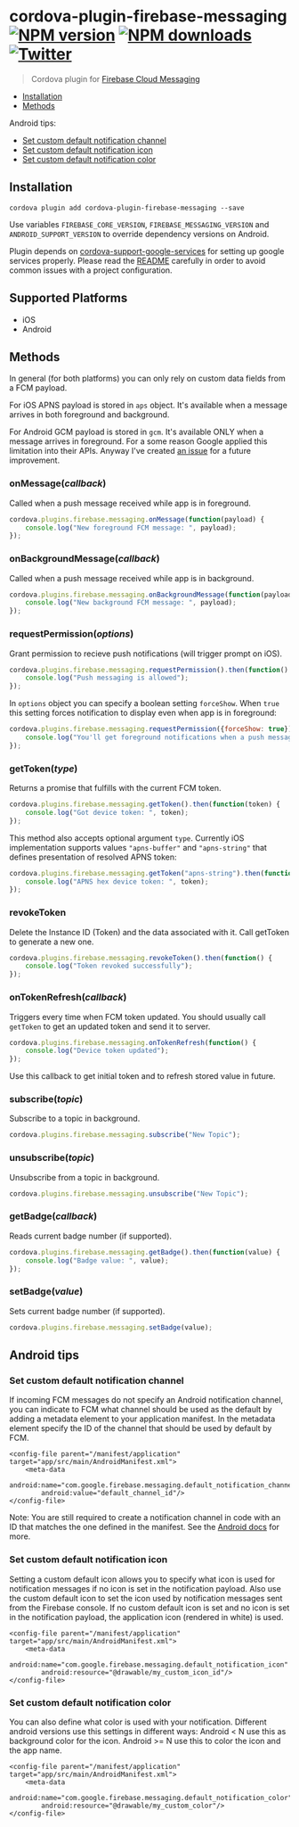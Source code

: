 # cordova-plugin-firebase-messaging<br>[![NPM version][npm-version]][npm-url] [![NPM downloads][npm-downloads]][npm-url] [![Twitter][twitter-follow]][twitter-url]
> Cordova plugin for [Firebase Cloud Messaging](https://firebase.google.com/docs/cloud-messaging/)

* [Installation](https://github.com/chemerisuk/cordova-plugin-firebase-messaging#installation)
* [Methods](https://github.com/chemerisuk/cordova-plugin-firebase-messaging#methods)

Android tips:
* [Set custom default notification channel](https://github.com/chemerisuk/cordova-plugin-firebase-messaging#set-custom-default-notification-channel)
* [Set custom default notification icon](https://github.com/chemerisuk/cordova-plugin-firebase-messaging#set-custom-default-notification-icon)
* [Set custom default notification color](https://github.com/chemerisuk/cordova-plugin-firebase-messaging#set-custom-default-notification-color)

## Installation

    cordova plugin add cordova-plugin-firebase-messaging --save

Use variables `FIREBASE_CORE_VERSION`, `FIREBASE_MESSAGING_VERSION` and `ANDROID_SUPPORT_VERSION` to override dependency versions on Android.

Plugin depends on [cordova-support-google-services](https://github.com/chemerisuk/cordova-support-google-services) for setting up google services properly. Please read the [README](https://github.com/chemerisuk/cordova-support-google-services/blob/master/README.md) carefully in order to avoid common issues with a project configuration.

## Supported Platforms

- iOS
- Android

## Methods
In general (for both platforms) you can only rely on custom data fields from a FCM payload.

For iOS APNS payload is stored in `aps` object. It's available when a message arrives in both foreground and background.

For Android GCM payload is stored in `gcm`. It's available ONLY when a message arrives in foreground. For a some reason Google applied this limitation into their APIs. Anyway I've created [an issue](https://github.com/chemerisuk/cordova-plugin-firebase-messaging/issues/2) for a future improvement.

### onMessage(_callback_)
Called when a push message received while app is in foreground.
```js
cordova.plugins.firebase.messaging.onMessage(function(payload) {
    console.log("New foreground FCM message: ", payload);
});
```

### onBackgroundMessage(_callback_)
Called when a push message received while app is in background.
```js
cordova.plugins.firebase.messaging.onBackgroundMessage(function(payload) {
    console.log("New background FCM message: ", payload);
});
```

### requestPermission(_options_)
Grant permission to recieve push notifications (will trigger prompt on iOS).
```js
cordova.plugins.firebase.messaging.requestPermission().then(function() {
    console.log("Push messaging is allowed");
});
```
In `options` object you can specify a boolean setting `forceShow`. When `true` this setting forces notification to display even when app is in foreground:
```js
cordova.plugins.firebase.messaging.requestPermission({forceShow: true}).then(function() {
    console.log("You'll get foreground notifications when a push message arrives");
});
```

### getToken(_type_)
Returns a promise that fulfills with the current FCM token.
```js
cordova.plugins.firebase.messaging.getToken().then(function(token) {
    console.log("Got device token: ", token);
});
```
This method also accepts optional argument `type`. Currently iOS implementation supports values `"apns-buffer"` and `"apns-string"` that defines presentation of resolved APNS token:
```js
cordova.plugins.firebase.messaging.getToken("apns-string").then(function(token) {
    console.log("APNS hex device token: ", token);
});
```

### revokeToken
Delete the Instance ID (Token) and the data associated with it.
Call getToken to generate a new one.
```js
cordova.plugins.firebase.messaging.revokeToken().then(function() {
    console.log("Token revoked successfully");
});
```

### onTokenRefresh(_callback_)
Triggers every time when FCM token updated. You should usually call `getToken` to get an updated token and send it to server.
```js
cordova.plugins.firebase.messaging.onTokenRefresh(function() {
    console.log("Device token updated");
});
```

Use this callback to get initial token and to refresh stored value in future.

### subscribe(_topic_)
Subscribe to a topic in background.
```js
cordova.plugins.firebase.messaging.subscribe("New Topic");
```

### unsubscribe(_topic_)
Unsubscribe from a topic in background.
```js
cordova.plugins.firebase.messaging.unsubscribe("New Topic");
```

### getBadge(_callback_)
Reads current badge number (if supported).
```js
cordova.plugins.firebase.messaging.getBadge().then(function(value) {
    console.log("Badge value: ", value);
});
```

### setBadge(_value_)
Sets current badge number (if supported).
```js
cordova.plugins.firebase.messaging.setBadge(value);
```
## Android tips
### Set custom default notification channel
If incoming FCM messages do not specify an Android notification channel, you can indicate to FCM what channel should be used as the default by adding a metadata element to your application manifest. In the metadata element specify the ID of the channel that should be used by default by FCM.
```
<config-file parent="/manifest/application" target="app/src/main/AndroidManifest.xml">
    <meta-data
        android:name="com.google.firebase.messaging.default_notification_channel_id"
        android:value="default_channel_id"/>
</config-file>
```

Note: You are still required to create a notification channel in code with an ID that matches the one defined in the manifest. See the [Android docs](https://developer.android.com/guide/topics/ui/notifiers/notifications#ManageChannels) for more.

### Set custom default notification icon
Setting a custom default icon allows you to specify what icon is used for notification messages if no icon is set in the notification payload. Also use the custom default icon to set the icon used by notification messages sent from the Firebase console. If no custom default icon is set and no icon is set in the notification payload, the application icon (rendered in white) is used.
```
<config-file parent="/manifest/application" target="app/src/main/AndroidManifest.xml">
    <meta-data
        android:name="com.google.firebase.messaging.default_notification_icon"
        android:resource="@drawable/my_custom_icon_id"/>
</config-file>
```

### Set custom default notification color
You can also define what color is used with your notification. Different android versions use this settings in different ways: Android < N use this as background color for the icon. Android >= N use this to color the icon and the app name.
```
<config-file parent="/manifest/application" target="app/src/main/AndroidManifest.xml">
    <meta-data
        android:name="com.google.firebase.messaging.default_notification_color"
        android:resource="@drawable/my_custom_color"/>
</config-file>
```

[npm-url]: https://www.npmjs.com/package/cordova-plugin-firebase-messaging
[npm-version]: https://img.shields.io/npm/v/cordova-plugin-firebase-messaging.svg
[npm-downloads]: https://img.shields.io/npm/dm/cordova-plugin-firebase-messaging.svg
[twitter-url]: https://twitter.com/chemerisuk
[twitter-follow]: https://img.shields.io/twitter/follow/chemerisuk.svg?style=social&label=Follow%20me
